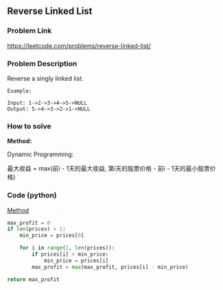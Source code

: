 ## Reverse Linked List

### Problem Link
https://leetcode.com/problems/reverse-linked-list/

### Problem Description 

Reverse a singly linked list.

```
Example:

Input: 1->2->3->4->5->NULL
Output: 5->4->3->2->1->NULL
```



### How to solve 

**Method:** 

Dynamic Programming: 

最大收益 = max(前i - 1天的最大收益, 第i天的股票价格 - 前i - 1天的最小股票价格)



### Code (python)

[Method](https://github.com/yanray/leetcode/blob/master/problems/0121Best_Time_to_Buy_and_Sell_Stock/0121Best_Time_to_Buy_and_Sell_Stock.py)

```python
max_profit = 0
if len(prices) > 1:
    min_price = prices[0]

    for i in range(1, len(prices)):
        if prices[i] < min_price:
            min_price = prices[i]
        max_profit = max(max_profit, prices[i] - min_price)

return max_profit
```
